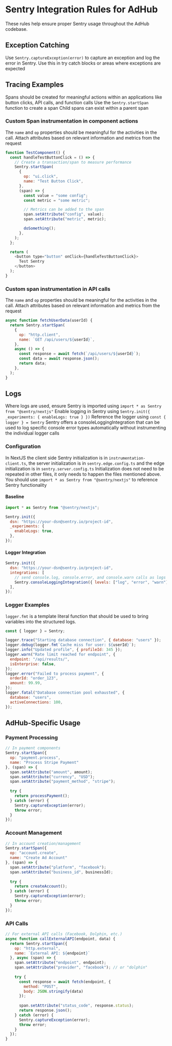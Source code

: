# Sentry Integration Rules for AdHub

These rules help ensure proper Sentry usage throughout the AdHub codebase.

## Exception Catching

Use `Sentry.captureException(error)` to capture an exception and log the error in Sentry.
Use this in try catch blocks or areas where exceptions are expected

## Tracing Examples

Spans should be created for meaningful actions within an applications like button clicks, API calls, and function calls
Use the `Sentry.startSpan` function to create a span
Child spans can exist within a parent span

### Custom Span instrumentation in component actions

The `name` and `op` properties should be meaningful for the activities in the call.
Attach attributes based on relevant information and metrics from the request

```javascript
function TestComponent() {
  const handleTestButtonClick = () => {
    // Create a transaction/span to measure performance
    Sentry.startSpan(
      {
        op: "ui.click",
        name: "Test Button Click",
      },
      (span) => {
        const value = "some config";
        const metric = "some metric";

        // Metrics can be added to the span
        span.setAttribute("config", value);
        span.setAttribute("metric", metric);

        doSomething();
      },
    );
  };

  return (
    <button type="button" onClick={handleTestButtonClick}>
      Test Sentry
    </button>
  );
}
```

### Custom span instrumentation in API calls

The `name` and `op` properties should be meaningful for the activities in the call.
Attach attributes based on relevant information and metrics from the request

```javascript
async function fetchUserData(userId) {
  return Sentry.startSpan(
    {
      op: "http.client",
      name: `GET /api/users/${userId}`,
    },
    async () => {
      const response = await fetch(`/api/users/${userId}`);
      const data = await response.json();
      return data;
    },
  );
}
```

## Logs

Where logs are used, ensure Sentry is imported using `import * as Sentry from "@sentry/nextjs"`
Enable logging in Sentry using `Sentry.init({ _experiments: { enableLogs: true } })`
Reference the logger using `const { logger } = Sentry`
Sentry offers a consoleLoggingIntegration that can be used to log specific console error types automatically without instrumenting the individual logger calls

### Configuration

In NextJS the client side Sentry initialization is in `instrumentation-client.ts`, the server initialization is in `sentry.edge.config.ts` and the edge initialization is in `sentry.server.config.ts`
Initialization does not need to be repeated in other files, it only needs to happen the files mentioned above. You should use `import * as Sentry from "@sentry/nextjs"` to reference Sentry functionality

#### Baseline

```javascript
import * as Sentry from "@sentry/nextjs";

Sentry.init({
  dsn: "https://your-dsn@sentry.io/project-id",
  _experiments: {
    enableLogs: true,
  },
});
```

#### Logger Integration

```javascript
Sentry.init({
  dsn: "https://your-dsn@sentry.io/project-id",
  integrations: [
    // send console.log, console.error, and console.warn calls as logs to Sentry
    Sentry.consoleLoggingIntegration({ levels: ["log", "error", "warn"] }),
  ],
});
```

### Logger Examples

`logger.fmt` is a template literal function that should be used to bring variables into the structured logs.

```javascript
const { logger } = Sentry;

logger.trace("Starting database connection", { database: "users" });
logger.debug(logger.fmt`Cache miss for user: ${userId}`);
logger.info("Updated profile", { profileId: 345 });
logger.warn("Rate limit reached for endpoint", {
  endpoint: "/api/results/",
  isEnterprise: false,
});
logger.error("Failed to process payment", {
  orderId: "order_123",
  amount: 99.99,
});
logger.fatal("Database connection pool exhausted", {
  database: "users",
  activeConnections: 100,
});
```

## AdHub-Specific Usage

### Payment Processing
```javascript
// In payment components
Sentry.startSpan({
  op: "payment.process",
  name: "Process Stripe Payment"
}, (span) => {
  span.setAttribute("amount", amount);
  span.setAttribute("currency", "USD");
  span.setAttribute("payment_method", "stripe");
  
  try {
    return processPayment();
  } catch (error) {
    Sentry.captureException(error);
    throw error;
  }
});
```

### Account Management
```javascript
// In account creation/management
Sentry.startSpan({
  op: "account.create",
  name: "Create Ad Account"
}, (span) => {
  span.setAttribute("platform", "facebook");
  span.setAttribute("business_id", businessId);
  
  try {
    return createAccount();
  } catch (error) {
    Sentry.captureException(error);
    throw error;
  }
});
```

### API Calls
```javascript
// For external API calls (Facebook, Dolphin, etc.)
async function callExternalAPI(endpoint, data) {
  return Sentry.startSpan({
    op: "http.external",
    name: `External API: ${endpoint}`
  }, async (span) => {
    span.setAttribute("endpoint", endpoint);
    span.setAttribute("provider", "facebook"); // or "dolphin"
    
    try {
      const response = await fetch(endpoint, {
        method: "POST",
        body: JSON.stringify(data)
      });
      
      span.setAttribute("status_code", response.status);
      return response.json();
    } catch (error) {
      Sentry.captureException(error);
      throw error;
    }
  });
}
```
